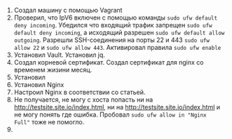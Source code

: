 1. Создал машину с помощью Vagrant
2. Проверил, что IpV6 включен с помощью команды `sudo ufw default deny incoming`. Убедился что входящий трафик запрещен `sudo ufw default deny incoming`, а исходящий разрешен `sudo ufw default allow outgoing`. Разрешли SSH-соединения на порты 22 и 443 `sudo ufw allow 22` и `sudo ufw allow 443`. Активировал правила `sudo ufw enable`
3. Установил Vault. Установил jq. 
4. Создал корневой сертификат. Создал сертификат для nginx со временем жизини месяц. 
5. Установил
6. Установил Nginx
7. Настроил Nginx в соответствии со статьей. 
8. Не получается, не могу с хоста попасть ни на http://testsite.site.io/index.html, ни на http://testsite.site.io/index.html и не могу понять где ошибка. Пробовал `sudo ufw allow in "Nginx Full"` тоже не помогло.
9. 